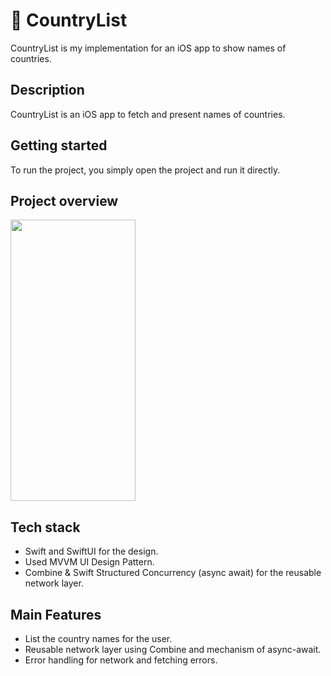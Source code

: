 # 🍏 CountryList
CountryList is my implementation for an iOS app to show names of countries.

## Description
CountryList is an iOS app to fetch and present names of countries.

## Getting started
To run the project, you simply open the project and run it directly.

## Project overview
<img src="[https://github.com/YAtechnologies/yassir-express-darkstore-module-ios/assets/52334140/bc1bd534-c105-482c-9981-e984175c0e0d](https://github.com/iNoor72/TMDB-SwiftUI/assets/52334140/b55820a5-c36a-4666-b675-3c82f7ea75c9](https://github.com/iNoor72/CountryList-SwiftUI/assets/52334140/b2691b86-f8dc-4d82-ab86-cd5a11bec9e9))" width="200" height="450">

## Tech stack
- Swift and SwiftUI for the design.
- Used MVVM UI Design Pattern.
- Combine & Swift Structured Concurrency (async await) for the reusable network layer.

## Main Features
- List the country names for the user.
- Reusable network layer using Combine and mechanism of async-await.
- Error handling for network and fetching errors.
